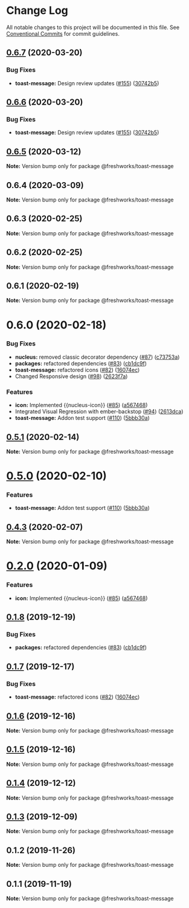 # Change Log

All notable changes to this project will be documented in this file.
See [Conventional Commits](https://conventionalcommits.org) for commit guidelines.

## [0.6.7](https://github.com/freshdesk/nucleus/compare/@freshworks/toast-message@0.6.5...@freshworks/toast-message@0.6.7) (2020-03-20)


### Bug Fixes

* **toast-message:** Design review updates  ([#155](https://github.com/freshdesk/nucleus/issues/155)) ([30742b5](https://github.com/freshdesk/nucleus/commit/30742b595d932ff6c33524f89990a8bedc1a91a5))





## [0.6.6](https://github.com/freshdesk/nucleus/compare/@freshworks/toast-message@0.6.5...@freshworks/toast-message@0.6.6) (2020-03-20)


### Bug Fixes

* **toast-message:** Design review updates  ([#155](https://github.com/freshdesk/nucleus/issues/155)) ([30742b5](https://github.com/freshdesk/nucleus/commit/30742b595d932ff6c33524f89990a8bedc1a91a5))





## [0.6.5](https://github.com/freshdesk/nucleus/compare/@freshworks/toast-message@0.6.4...@freshworks/toast-message@0.6.5) (2020-03-12)

**Note:** Version bump only for package @freshworks/toast-message





## 0.6.4 (2020-03-09)

**Note:** Version bump only for package @freshworks/toast-message





## 0.6.3 (2020-02-25)

**Note:** Version bump only for package @freshworks/toast-message





## 0.6.2 (2020-02-25)

**Note:** Version bump only for package @freshworks/toast-message





## 0.6.1 (2020-02-19)

**Note:** Version bump only for package @freshworks/toast-message





# 0.6.0 (2020-02-18)


### Bug Fixes

* **nucleus:** removed classic decorator dependency ([#87](https://github.com/freshdesk/nucleus/issues/87)) ([c73753a](https://github.com/freshdesk/nucleus/commit/c73753a7c7566be81a5d7caf9376e3f61ab8ad2b))
* **packages:** refactored dependencies ([#83](https://github.com/freshdesk/nucleus/issues/83)) ([cb1dc9f](https://github.com/freshdesk/nucleus/commit/cb1dc9f0e9c3f53cfdd78a072e92cc454be17c60))
* **toast-message:** refactored icons ([#82](https://github.com/freshdesk/nucleus/issues/82)) ([16074ec](https://github.com/freshdesk/nucleus/commit/16074eca6fbbc18505e7428d893afbe9b4cbe968))
* Changed Responsive design ([#98](https://github.com/freshdesk/nucleus/issues/98)) ([2623f7a](https://github.com/freshdesk/nucleus/commit/2623f7a385d0d9f06c12f2366835e342a3937baf))


### Features

* **icon:** Implemented {{nucleus-icon}} ([#85](https://github.com/freshdesk/nucleus/issues/85)) ([a567468](https://github.com/freshdesk/nucleus/commit/a5674681147082f5f9790738cec1d632cac5debe))
* Integrated Visual Regression with ember-backstop ([#94](https://github.com/freshdesk/nucleus/issues/94)) ([2613dca](https://github.com/freshdesk/nucleus/commit/2613dca9f32f647eb07cbece58bf55a4398beb35))
* **toast-message:** Addon test support ([#110](https://github.com/freshdesk/nucleus/issues/110)) ([5bbb30a](https://github.com/freshdesk/nucleus/commit/5bbb30afa8305db2f9b51eadbfc06f59de7cfc73))





## [0.5.1](https://github.com/freshdesk/nucleus/compare/@freshworks/toast-message@0.5.0...@freshworks/toast-message@0.5.1) (2020-02-14)

**Note:** Version bump only for package @freshworks/toast-message





# [0.5.0](https://github.com/freshdesk/nucleus/compare/@freshworks/toast-message@0.4.3...@freshworks/toast-message@0.5.0) (2020-02-10)


### Features

* **toast-message:** Addon test support ([#110](https://github.com/freshdesk/nucleus/issues/110)) ([5bbb30a](https://github.com/freshdesk/nucleus/commit/5bbb30afa8305db2f9b51eadbfc06f59de7cfc73))





## [0.4.3](https://github.com/freshdesk/nucleus/compare/@freshworks/toast-message@0.4.2...@freshworks/toast-message@0.4.3) (2020-02-07)

**Note:** Version bump only for package @freshworks/toast-message





# [0.2.0](https://github.com/freshdesk/nucleus/compare/@freshworks/toast-message@0.1.8...@freshworks/toast-message@0.2.0) (2020-01-09)


### Features

* **icon:** Implemented {{nucleus-icon}} ([#85](https://github.com/freshdesk/nucleus/issues/85)) ([a567468](https://github.com/freshdesk/nucleus/commit/a5674681147082f5f9790738cec1d632cac5debe))





## [0.1.8](https://github.com/freshdesk/nucleus/compare/@freshworks/toast-message@0.1.7...@freshworks/toast-message@0.1.8) (2019-12-19)


### Bug Fixes

* **packages:** refactored dependencies ([#83](https://github.com/freshdesk/nucleus/issues/83)) ([cb1dc9f](https://github.com/freshdesk/nucleus/commit/cb1dc9f0e9c3f53cfdd78a072e92cc454be17c60))





## [0.1.7](https://github.com/freshdesk/nucleus/compare/@freshworks/toast-message@0.1.6...@freshworks/toast-message@0.1.7) (2019-12-17)


### Bug Fixes

* **toast-message:** refactored icons ([#82](https://github.com/freshdesk/nucleus/issues/82)) ([16074ec](https://github.com/freshdesk/nucleus/commit/16074eca6fbbc18505e7428d893afbe9b4cbe968))





## [0.1.6](https://github.com/freshdesk/nucleus/compare/@freshworks/toast-message@0.1.5...@freshworks/toast-message@0.1.6) (2019-12-16)

**Note:** Version bump only for package @freshworks/toast-message





## [0.1.5](https://github.com/freshdesk/nucleus/compare/@freshworks/toast-message@0.1.4...@freshworks/toast-message@0.1.5) (2019-12-16)

**Note:** Version bump only for package @freshworks/toast-message





## [0.1.4](https://github.com/freshdesk/nucleus/compare/@freshworks/toast-message@0.1.3...@freshworks/toast-message@0.1.4) (2019-12-12)

**Note:** Version bump only for package @freshworks/toast-message





## [0.1.3](https://github.com/freshdesk/nucleus/compare/@freshworks/toast-message@0.1.2...@freshworks/toast-message@0.1.3) (2019-12-09)

**Note:** Version bump only for package @freshworks/toast-message





## 0.1.2 (2019-11-26)

**Note:** Version bump only for package @freshworks/toast-message





## 0.1.1 (2019-11-19)

**Note:** Version bump only for package @freshworks/toast-message
